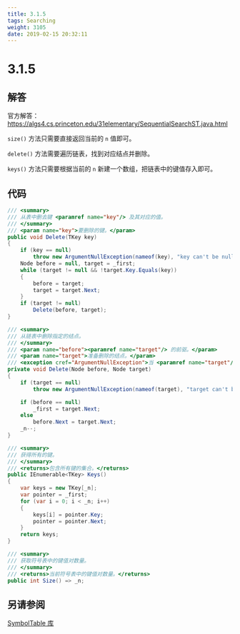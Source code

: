 ```yaml
---
title: 3.1.5
tags: Searching
weight: 3105
date: 2019-02-15 20:32:11
---
```


# 3.1.5


## 解答

官方解答：<https://algs4.cs.princeton.edu/31elementary/SequentialSearchST.java.html>

`size()` 方法只需要直接返回当前的 `n` 值即可。

`delete()` 方法需要遍历链表，找到对应结点并删除。

`keys()` 方法只需要根据当前的 `n` 新建一个数组，把链表中的键值存入即可。

## 代码

```csharp
/// <summary>
/// 从表中删去键 <paramref name="key"/> 及其对应的值。
/// </summary>
/// <param name="key">要删除的键。</param>
public void Delete(TKey key)
{
    if (key == null)
        throw new ArgumentNullException(nameof(key), "key can't be null");
    Node before = null, target = _first;
    while (target != null && !target.Key.Equals(key))
    {
        before = target;
        target = target.Next;
    }
    if (target != null)
        Delete(before, target);
}

/// <summary>
/// 从链表中删除指定的结点。
/// </summary>
/// <param name="before"><paramref name="target"/> 的前驱。</param>
/// <param name="target">准备删除的结点。</param>
/// <exception cref="ArgumentNullException">当 <paramref name="target"/> 为 <c>null</c> 时抛出此异常。</exception>
private void Delete(Node before, Node target)
{
    if (target == null)
        throw new ArgumentNullException(nameof(target), "target can't be null");

    if (before == null)
        _first = target.Next;
    else
        before.Next = target.Next;
    _n--;
}

/// <summary>
/// 获得所有的键。
/// </summary>
/// <returns>包含所有键的集合。</returns>
public IEnumerable<TKey> Keys()
{
    var keys = new TKey[_n];
    var pointer = _first;
    for (var i = 0; i < _n; i++)
    {
        keys[i] = pointer.Key;
        pointer = pointer.Next;
    }
    return keys;
}

/// <summary>
/// 获取符号表中的键值对数量。
/// </summary>
/// <returns>当前符号表中的键值对数量。</returns>
public int Size() => _n;
```

## 另请参阅

[SymbolTable 库](https://github.com/ikesnowy/Algorithms-4th-Edition-in-Csharp/tree/master/3%20Searching/3.1/SymbolTable)
